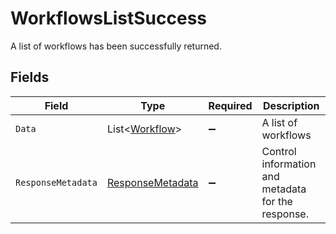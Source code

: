 # WorkflowsListSuccess

A list of workflows has been successfully returned.


## Fields

| Field                                                           | Type                                                            | Required                                                        | Description                                                     |
| --------------------------------------------------------------- | --------------------------------------------------------------- | --------------------------------------------------------------- | --------------------------------------------------------------- |
| `Data`                                                          | List<[Workflow](../../Models/Components/Workflow.md)>           | :heavy_minus_sign:                                              | A list of workflows                                             |
| `ResponseMetadata`                                              | [ResponseMetadata](../../Models/Components/ResponseMetadata.md) | :heavy_minus_sign:                                              | Control information and metadata for the response.              |